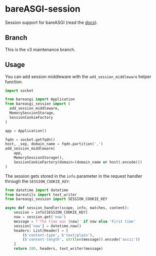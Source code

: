 # bareASGI-session

Session support for bareASGI (read the [docs](https://rob-blackbourn.github.io/bareASGI-session/)).

## Branch

This is the v3 maintenance branch.

## Usage

You can add session middleware with the `add_session_middleware` helper function.

```python
import socket

from bareasgi import Application
from bareasgi_session import (
  add_session_middleware,
  MemorySessionStorage,
  SessionCookieFactory
)

app = Application()

fqdn = socket.getfqdn()
host, _sep, domain_name = fqdn.partition(',')
add_session_middleware(
    app,
    MemorySessionStorage(),
    SessionCookieFactory(domain=(domain_name or host).encode())
)
```

The session gets stored in the `info` parameter in the request handler through the `SESSION_COOKIE_KEY`:

```python
from datetime import datetime
from bareutils import text_writer
from bareasgi_session import SESSION_COOKIE_KEY

async def session_handler(scope, info, matches, content):
    session = info[SESSION_COOKIE_KEY]
    now = session.get('now')
    message = f'The time was {now}' if now else 'First time'
    session['now'] = datetime.now()
    headers: List[Header] = [
        (b'content-type', b'text/plain'),
        (b'content-length', str(len(message)).encode('ascii'))
    ]
    return 200, headers, text_writer(message)
```
